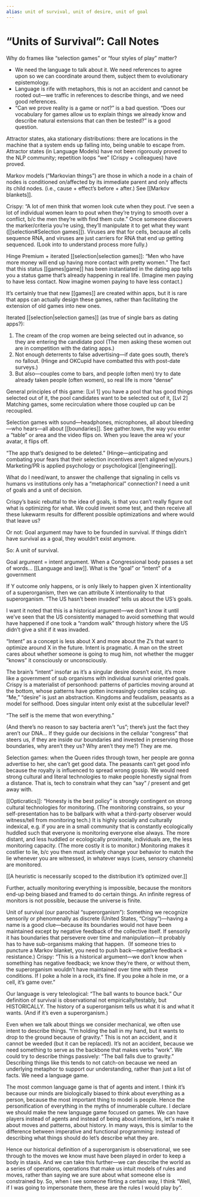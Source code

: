 ```yaml
---
alias: unit of survival, unit of desire, unit of goal
---
```


# “Units of Survival”: Call Notes

Why do frames like “selection games” or “four styles of play” matter?

-   We need the language to talk about it. We need references to agree upon so we can coordinate around them, subject them to evolutionary epistemology.
-   Language is rife with metaphors, this is not an accident and cannot be rooted out—we traffic in references to describe things, and we need good references.
-   “Can we prove reality is a game or not?” is a bad question. “Does our vocabulary for games allow us to explain things we already know and describe natural extensions that can then be tested?” is a good question.
    
Attractor states, aka stationary distributions: there are locations in the machine that a system ends up falling into, being unable to escape from. Attractor states (in Language Models) have not been rigorously proved to the NLP community; repetition loops “we” (Crispy + colleagues) have proved. 

Markov models (“Markovian things”) are those in which a node in a chain of nodes is conditioned on/affected by its immediate parent and only affects its child nodes. (i.e., cause + effect’s before + after.) See [[Markov blankets]].

Crispy: “A lot of men think that women look cute when they pout. I’ve seen a lot of individual women learn to pout when they’re trying to smooth over a conflict, b/c the men they’re with find them cute.” Once someone discovers the marker/criteria you’re using, they’ll manipulate it to get what they want ([[selection#Selection games]]). Viruses are that for cells, because all cells sequence RNA, and viruses are just carriers for RNA that end up getting sequenced. (Look into to understand process more fully.)

Hinge Premium + iterated [[selection|selection games]]: “Men who have more money will end up having more contact with pretty women.” The fact that this status [[games|game]] has been instantiated in the dating app tells you a status game that’s already happening in real life. (Imagine men paying to have less contact. Now imagine women paying to have less contact.)

It’s certainly true that new [[games]] are created within apps, but it is rare that apps can actually design these games, rather than facilitating the extension of old games into new ones.

Iterated [[selection|selection games]] (as true of single bars as dating apps?):

1.  The cream of the crop women are being selected out in advance, so they are entering the candidate pool (The men asking these women out are in competition with the dating apps.)
2.  Not enough deterrents to false advertising—if date goes south, there’s no fallout. (Hinge and OKCupid have combatted this with post-date surveys.)
3.  But also—couples come to bars, and people (often men) try to date already taken people (often women), so real life is more “dense”

General principles of this game: [Lvl 1] you have a pool that has good things selected out of it, the pool candidates want to be selected out of it, [Lvl 2] Matching games, some recirculation where those coupled up can be recoupled.

Selection games with sound—headphones, microphones, all about bleeding—who hears—all about [[boundaries]]. See gather.town, the way you enter a “table” or area and the video flips on. When you leave the area w/ your avatar, it flips off.

“The app that’s designed to be deleted.” (Hinge—anticipating and combating your fears that their selection incentives aren’t aligned w/yours.) Marketing/PR is applied psychology or psychological [[engineering]].

What do I need/want, to answer the challenge that signaling in cells vs humans vs institutions only has a “metaphorical” connection? I need a unit of goals and a unit of decision.

Crispy’s basic rebuttal to the idea of goals, is that you can’t really figure out what is optimizing for what. We could invent some test, and then receive all these lukewarm results for different possible optimizations and where would that leave us?

Or not: Goal argument may have to be founded in survival. If things didn’t have survival as a goal, they wouldn’t exist anymore.

So: A unit of survival.

Goal argument = intent argument. When a Congressional body passes a set of words… [[Language and law]]. What is the “goal” or “intent” of a government

If Y outcome only happens, or is only likely to happen given X intentionality of a superorganism, then we can attribute X intentionality to that superorganism. “The US hasn’t been invaded” tells us about the US’s goals.

I want it noted that this is a historical argument—we don’t know it until we’ve seen that the US consistently managed to avoid something that would have happened if one took a “random walk” through history where the US didn’t give a shit if it was invaded.

“Intent” as a concept is less about X and more about the Z’s that want to optimize around X in the future. Intent is pragmatic. A man on the street cares about whether someone is going to mug him, not whether the mugger “knows” it consciously or unconsciously.

The brain’s “intent” insofar as it’s a singular desire doesn’t exist, it’s more like a government of sub organisms with individual survival oriented goals. Crispy is a materialist of personhood: patterns of particles moving around at the bottom, whose patterns have gotten increasingly complex scaling up. “Me,” “desire” is just an abstraction. Kingdoms and feudalism, peasants as a model for selfhood. Does singular intent only exist at the subcellular level?

 “The self is the meme that won everything.”

(And there’s no reason to say bacteria aren’t “us”; there’s just the fact they aren’t our DNA… If they guide our decisions in the cellular “congress” that steers us, if they are inside our boundaries and invested in preserving those boundaries, why aren’t they us? Why aren’t they me?) They are me.

Selection games: when the Queen rides through town, her people are gonna advertise to her, she can’t get good data. The peasants can’t get good info because the royalty is influenced to spread wrong gossip. We would need strong cultural and literal technologies to make people honestly signal from a distance. That is, tech to constrain what they can “say” / present and get away with. 

[[Opticratics]]: “Honesty is the best policy” is strongly contingent on strong cultural technologies for monitoring. (The monitoring constrains, so your self-presentation has to be ballpark with what a third-party observer would witness/tell from monitoring tech.) It is highly socially and culturally indexical, e.g. if you are in a small community that is constantly ecologically huddled such that everyone is monitoring everyone else always. The more distant, and less huddled or ecologically proximate, individuals are, the less monitoring capacity. (The more costly it is to monitor.) Monitoring makes it costlier to lie, b/c you then must actively change your behavior to match the lie whenever you are witnessed, in whatever ways (cues, sensory channels) are monitored.

[[A heuristic is necessarily scoped to the distribution it’s optimized over.]]

Further, actually monitoring everything is impossible, because the monitors end-up being biased and framed to do certain things. An infinite regress of monitors is not possible, because the universe is finite.

Unit of survival (our parochial “superorganism”): Something we recognize sensorily or phenomenally as discrete (United States, “Crispy”)—having a name is a good clue—because its boundaries would not have been maintained except by negative feedback of the collective itself. If sensorily it has boundaries that persevere over time and manipulation—it probably has to have sub-organisms making that happen.  (If someone tries to puncture a Markov blanket, you need to push back—negative feedback = resistance.) Crispy: “This is a historical argument—we don’t know when something has negative feedback; we know they’re there, or without them, the superorganism wouldn’t have maintained over time with these conditions. If I poke a hole in a rock, it’s fine. If you poke a hole in me, or a cell, it’s game over.” 

Our language is very teleological: “The ball wants to bounce back.” Our definition of survival is observational not empirically/testably, but HISTORICALLY. The history of a superorganism tells us what it is and what it wants. (And if it’s even a superorganism.)  

Even when we talk about things we consider mechanical, we often use intent to describe things. “I’m holding the ball in my hand, but it wants to drop to the ground because of gravity.” This is not an accident, and it cannot be weeded (but it can be replaced). It’s not an accident, because we need something to serve as the backbone that makes verbs “work”. We could try to describe things passively: “The ball falls due to gravity.” Describing things like this tends to not catch-on because we need an underlying metaphor to support our understanding, rather than just a list of facts. We need a language game.

The most common language game is that of agents and intent. I think it’s because our minds are biologically biased to think about everything as a person, because the most important thing to model is people. Hence the personification of everything in the myths of innumerable culture. I declare we should make the new language game focused on games. We can have players instead of agents and instead of being about intentions, let's make it about moves and patterns, about history. In many ways, this is similar to the difference between imperative and functional programming: instead of describing what things should do let’s describe what they are. 

Hence our historical definition of a superorganism is observational, we see through to the moves we know must have been played in order to keep a body in stasis. And we can take this further—we can describe the world as a series of operations, operations that make us intuit models of rules and moves, rather than saying we are sure about what someone else is constrained by. So, when I see someone flirting a certain way, I think “Well, if I was going to impersonate them, these are the rules I would play by”.
